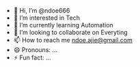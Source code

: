 - 👋 Hi, I’m @ndoe666
- 👀 I’m interested in Tech
- 🌱 I’m currently learning Automation
- 💞️ I’m looking to collaborate on Everyting
- 📫 How to reach me ndoe.ajie@gmail.com
- 😄 Pronouns: ...
- ⚡ Fun fact: ...

<!---
ndoe666/ndoe666 is a ✨ special ✨ repository because its `README.md` (this file) appears on your GitHub profile.
You can click the Preview link to take a look at your changes.
--->

